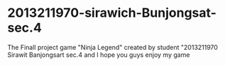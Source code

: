# 2013211970-sirawich-Bunjongsat-sec.4
The Finall project game "Ninja Legend" created by student "2013211970 Sirawit Banjongsart sec.4 and I hope you guys enjoy my game
